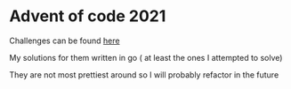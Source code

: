 # Advent of code 2021

Challenges can be found [here](https://adventofcode.com/2021)

My solutions for them written in go ( at least the ones I attempted to solve)

They are not most prettiest around so I will probably refactor in the future
